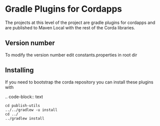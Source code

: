 # Gradle Plugins for Cordapps

The projects at this level of the project are gradle plugins for cordapps and are published to Maven Local with
the rest of the Corda libraries.

Version number
--------------

To modify the version number edit constants.properties in root dir

Installing
----------

If you need to bootstrap the corda repository you can install these plugins with

.. code-block:: text

    cd publish-utils
    ../../gradlew -u install
    cd ../
    ../gradlew install


